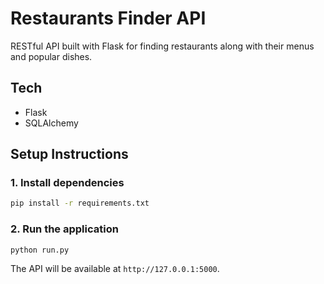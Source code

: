 # Restaurants Finder API
RESTful API built with Flask for finding restaurants along with their menus and popular dishes.

## Tech
- Flask
- SQLAlchemy

## Setup Instructions

### 1. Install dependencies
```sh
pip install -r requirements.txt
```

### 2. Run the application
```sh
python run.py
```
The API will be available at `http://127.0.0.1:5000`.
